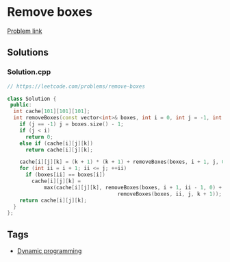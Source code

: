 # Remove boxes

[Problem link](https://leetcode.com/problems/remove-boxes)

## Solutions


### Solution.cpp
```cpp
// https://leetcode.com/problems/remove-boxes

class Solution {
 public:
  int cache[101][101][101];
  int removeBoxes(const vector<int>& boxes, int i = 0, int j = -1, int k = 0) {
    if (j == -1) j = boxes.size() - 1;
    if (j < i)
      return 0;
    else if (cache[i][j][k])
      return cache[i][j][k];

    cache[i][j][k] = (k + 1) * (k + 1) + removeBoxes(boxes, i + 1, j, 0);
    for (int ii = i + 1; ii <= j; ++ii)
      if (boxes[ii] == boxes[i])
        cache[i][j][k] =
            max(cache[i][j][k], removeBoxes(boxes, i + 1, ii - 1, 0) +
                                    removeBoxes(boxes, ii, j, k + 1));
    return cache[i][j][k];
  }
};
```
## Tags

* [Dynamic programming](/README.md#Dynamic_programming)
